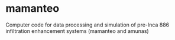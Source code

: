 # mamanteo
Computer code for data processing and simulation of pre-Inca 886 infiltration enhancement systems (mamanteo and amunas)

